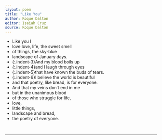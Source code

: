 ```yaml
---
layout: poem
title: "Like You"
author: Roque Dalton
editor: Isaiah Cruz
source: Roque Dalton
---
```


- Like you I
- love love, life, the sweet smell
- of things, the sky-blue
- landscape of January days.
- {:.indent-3}And my blood boils up
- {:.indent-4}and I laugh through eyes
- {:.indent-5}that have known the buds of tears.
- {:.indent-6}I believe the world is beautiful
- and that poetry, like bread, is for everyone.
- And that my veins don’t end in me
- but in the unanimous blood
- of those who struggle for life,
- love,
- little things,
- landscape and bread,
- the poetry of everyone.

<br>

---
